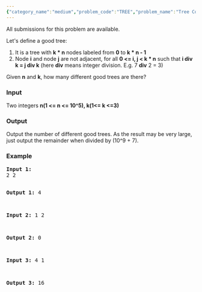 ```yaml
---
{"category_name":"medium","problem_code":"TREE","problem_name":"Tree Counting","languages_supported":{"0":"ADA","1":"ASM","2":"BASH","3":"BF","4":"C","5":"C99 strict","6":"CAML","7":"CLOJ","8":"CLPS","9":"CPP 4.3.2","10":"CPP 4.9.2","11":"CPP14","12":"CS2","13":"D","14":"ERL","15":"FORT","16":"FS","17":"GO","18":"HASK","19":"ICK","20":"ICON","21":"JAVA","22":"JS","23":"LISP clisp","24":"LISP sbcl","25":"LUA","26":"NEM","27":"NICE","28":"NODEJS","29":"PAS fpc","30":"PAS gpc","31":"PERL","32":"PERL6","33":"PHP","34":"PIKE","35":"PRLG","36":"PYTH","37":"PYTH 3.4","38":"RUBY","39":"SCALA","40":"SCM guile","41":"SCM qobi","42":"ST","43":"TCL","44":"TEXT","45":"WSPC"},"max_timelimit":1,"source_sizelimit":50000,"problem_author":"shangjingbo","problem_tester":"pieguy","date_added":"5-11-2012","tags":{"0":"easy","1":"kirchhoff","2":"maths","3":"may13","4":"shangjingbo"},"editorial_url":"http://discuss.codechef.com/problems/TREE","time":{"view_start_date":1368441297,"submit_start_date":1368441297,"visible_start_date":1368441000,"end_date":1735669800},"layout":"problem"}
---
```

<span class="solution-visible-txt">All submissions for this problem are available.</span><p>Let's define a good tree:
<ol>
<li>It is a tree with <b>k * n</b> nodes labeled from <b>0</b> to <b>k * n - 1</b></li>
<li>Node <b>i</b> and node <b>j</b> are not adjacent, for all <b>0 &lt;= i, j &lt; k * n</b> such that <b>i div k = j div k</b> (here <b>div</b> means integer division.  E.g. 7 <b>div</b> 2 = 3)</li>
</ol>
</p><p>
Given <b>n</b> and <b>k</b>, how many different good trees are there?</p>
<h3>Input</h3>
<p>Two integers <b>n(1 &lt;= n &lt;= 10^5), k(1&lt;= k &lt;=3)</b></p>
<h3>Output</h3>
<p>Output the number of different good trees. As the result may be very large, just output the remainder when divided by (10^9 + 7).</p>
<h3>Example</h3>
<pre>
<b>Input 1:</b>
2 2

<b>Output 1:</b>
4

<b>Input 2:</b>
1 2

<b>Output 2:</b>
0

<b>Input 3:</b>
4 1

<b>Output 3:</b>
16

</pre>